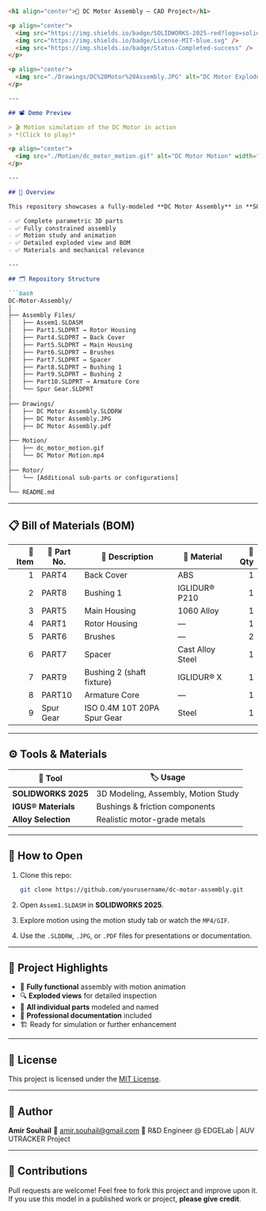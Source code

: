 
````markdown
<h1 align="center">🔩 DC Motor Assembly – CAD Project</h1>

<p align="center">
  <img src="https://img.shields.io/badge/SOLIDWORKS-2025-red?logo=solidworks&logoColor=white" />
  <img src="https://img.shields.io/badge/License-MIT-blue.svg" />
  <img src="https://img.shields.io/badge/Status-Completed-success" />
</p>

<p align="center">
  <img src="./Drawings/DC%20Motor%20Assembly.JPG" alt="DC Motor Exploded View" width="600" />
</p>

---

## 📽️ Demo Preview

> 🎬 Motion simulation of the DC Motor in action  
> *(Click to play)*

<p align="center">
  <img src="./Motion/dc_motor_motion.gif" alt="DC Motor Motion" width="500"/>
</p>

---

## 🧾 Overview

This repository showcases a fully-modeled **DC Motor Assembly** in **SOLIDWORKS 2025**. It includes:

- ✅ Complete parametric 3D parts
- ✅ Fully constrained assembly
- ✅ Motion study and animation
- ✅ Detailed exploded view and BOM
- ✅ Materials and mechanical relevance

---

## 🗂️ Repository Structure

```bash
DC-Motor-Assembly/
│
├── Assembly Files/
│   ├── Assem1.SLDASM
│   ├── Part1.SLDPRT → Rotor Housing
│   ├── Part4.SLDPRT → Back Cover
│   ├── Part5.SLDPRT → Main Housing
│   ├── Part6.SLDPRT → Brushes
│   ├── Part7.SLDPRT → Spacer
│   ├── Part8.SLDPRT → Bushing 1
│   ├── Part9.SLDPRT → Bushing 2
│   ├── Part10.SLDPRT → Armature Core
│   └── Spur Gear.SLDPRT
│
├── Drawings/
│   ├── DC Motor Assembly.SLDDRW
│   ├── DC Motor Assembly.JPG
│   ├── DC Motor Assembly.pdf
│
├── Motion/
│   ├── dc_motor_motion.gif
│   └── DC Motor Motion.mp4
│
├── Rotor/
│   └── [Additional sub-parts or configurations]
│
└── README.md
````

---

## 📋 Bill of Materials (BOM)

| 🔢 Item | 🧩 Part No. | 📝 Description              | 🧱 Material      | 🔢 Qty |
| ------: | ----------- | --------------------------- | ---------------- | -----: |
|       1 | PART4       | Back Cover                  | ABS              |      1 |
|       2 | PART8       | Bushing 1                   | IGLIDUR® P210    |      1 |
|       3 | PART5       | Main Housing                | 1060 Alloy       |      1 |
|       4 | PART1       | Rotor Housing               | —                |      1 |
|       5 | PART6       | Brushes                     | —                |      2 |
|       6 | PART7       | Spacer                      | Cast Alloy Steel |      1 |
|       7 | PART9       | Bushing 2 (shaft fixture)   | IGLIDUR® X       |      1 |
|       8 | PART10      | Armature Core               | —                |      1 |
|       9 | Spur Gear   | ISO 0.4M 10T 20PA Spur Gear | Steel            |      1 |

---

## ⚙️ Tools & Materials

| 🔧 Tool             | 🏷️ Usage                           |
| ------------------- | ----------------------------------- |
| **SOLIDWORKS 2025** | 3D Modeling, Assembly, Motion Study |
| **IGUS® Materials** | Bushings & friction components      |
| **Alloy Selection** | Realistic motor-grade metals        |

---

## 📂 How to Open

1. Clone this repo:

   ```bash
   git clone https://github.com/yourusername/dc-motor-assembly.git
   ```
2. Open `Assem1.SLDASM` in **SOLIDWORKS 2025**.
3. Explore motion using the motion study tab or watch the `MP4/GIF`.
4. Use the `.SLDDRW`, `.JPG`, or `.PDF` files for presentations or documentation.

---

## 🎯 Project Highlights

* 🔄 **Fully functional** assembly with motion animation
* 🔍 **Exploded views** for detailed inspection
* 🧩 **All individual parts** modeled and named
* 📄 **Professional documentation** included
* 🏗️ Ready for simulation or further enhancement

---

## 📜 License

This project is licensed under the [MIT License](LICENSE).

---

## 👤 Author

**Amir Souhail**
📧 [amir.souhail@gmail.com](mailto:amir.souhail@gmail.com)
🔬 R\&D Engineer @ EDGELab | AUV UTRACKER Project

---

## 🙌 Contributions

Pull requests are welcome! Feel free to fork this project and improve upon it.
If you use this model in a published work or project, **please give credit**.






